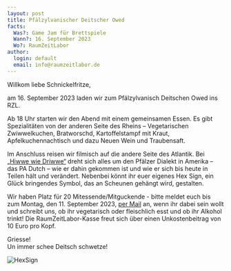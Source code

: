 ```yaml
---
layout: post
title: Pfälzylvanischer Deitscher Owed
facts:
  Was?: Game Jam für Brettspiele
  Wann?: 16. September 2023
  Wo?: RaumZeitLabor
author:
  login: default
  email: info@raumzeitlabor.de
---
```


Willkom liebe Schnickelfritze,

am 16. September 2023 laden wir zum Pfälzylvanisch Deitschen Owed ins RZL.

Ab 18 Uhr starten wir den Abend mit einem gemeinsamen Essen. Es gibt Spezialitäten von der anderen Seite des Rheins – Vegetarischen Zwiwwelkuchen, Bratworschd, Kartoffelstampf mit Kraut, Apfelkuchennachtisch und dazu Neuen Wein und Traubensaft.

Im Anschluss reisen wir filmisch auf die andere Seite des Atlantik. Bei [„Hiwwe wie Driwwe“](https://www.hiwwewiedriwwe.com/) dreht sich alles um den Pfälzer Dialekt in Amerika – das PA Dutch – wie er dahin gekommen ist und wie er sich bis heute in Teilen hält und verändert. Nebenbei könnt ihr euer eigenes Hex Sign, ein Glück bringendes Symbol, das an Scheunen gehängt wird, gestalten.

Wir haben Platz für 20 Mitessende/Mitguckende - bitte meldet euch bis zum Montag, den 11. September 2023, [per Mail](mailto:nathalie.groll@gmail.com) an, wenn ihr dabei sein wollt und schreibt uns, ob ihr vegetarisch oder fleischlich esst und ob ihr Alkohol trinkt! Die RaumZeitLabor-Kasse freut sich über einen Unkostenbeitrag von 10 Euro pro Kopf.

Griesse!<br />
Un immer schee Deitsch schwetze!

![HexSign](/assets/HexSign_bunt.jpg)
